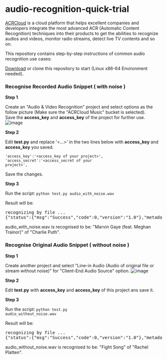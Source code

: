# audio-recognition-quick-trial
<a href="www.acrcloud.com">ACRCloud</a> is a cloud platform that helps excellent companies and developers integrate the most advanced ACR (Automatic Content Recognition) techniques into their products to get the abilities to recognize audios and videos, monitor radio streams, detect live TV contents and so on.

This repository contains step-by-step instructions of common audio recognition use cases:

<a href="https://github.com/acrcloud-demo/audio-recognition-quick-trial/archive/master.zip">Download</a> or clone this repository to start (Linux x86-64 Environment needed).

<h3>Recognise Recorded Audio Snippet ( with noise )</h3>
<strong>Step 1</strong>

Create an "Audio & Video Recognition" project and select options as the follow picture (Make sure the "ACRCloud Music" bucket is selected). <br>
Save the <strong>access_key</strong> and <strong>access_key</strong> of the project for further use.
![image](https://github.com/acrcloud-demo/audio-recognition-quick-trial/blob/master/create_project.png)

<strong>Step 2</strong>

Edit <strong>test.py</strong> and replace '<...>' in the two lines below with <strong>access_key</strong> and <strong>access_key</strong> you saved.

<code>'access_key':'\<access_key of your project\>',</code><br>
<code>'access_secret':'\<access_secret of your project\>',</code>

Save the changes.

<strong>Step 3</strong>

Run the script: 
<code>python test.py audio_with_noise.wav</code>

Result will be: 
<pre>
recognizing by file ...
{"status":{"msg":"Success","code":0,"version":"1.0"},"metadata":{"music":[{"external_ids":{"isrc":"USAT21500254","upc":"075679928634"},"play_offset_ms":46360,"external_metadata":{"spotify":{"album":{"id":"0HfAFdxzAEOn1H9WQeaqgZ"},"artists":[{"id":"6VuMaDnrHyPL1p4EHjYLi7"},{"id":"6JL8zeS1NmiOftqZTRgdTz"}],"track":{"id":"1zxFtsKWwuVpz3nSqNYshe"}},"deezer":{"album":{"id":9602354},"artists":[{"id":1362735}],"genres":[{"id":132}],"track":{"id":94424876}}},"label":"Artist Partners","release_date":"2015-02-10","title":"Marvin Gaye (feat. Meghan Trainor)","duration_ms":"187741","album":{"name":"Marvin Gaye (feat. Meghan Trainor)"},"acrid":"aa1c08067d9e3071f8a4d319fc186cb3","genres":[{"name":"Pop"}],"artists":[{"name":"Charlie Puth"}]}],"timestamp_utc":"2015-12-01 09:41:32"},"result_type":0}
</pre>
audio_with_noise.wav is recognised to be: "Marvin Gaye (feat. Meghan Trainor)" of "Charlie Puth".

<h3>Recognise Original Audio Snippet ( without noise )</h3>

<strong>Step 1</strong>

Create another project and select "Line-in Audio (Audio of original file or stream without noise)" for "Client-End Audio Source" option.
![image](https://github.com/acrcloud-demo/audio-recognition-quick-trial/blob/master/create_project_2.png)

<strong>Step 2</strong>

Edit <strong>test.py</strong> with <strong>access_key</strong> and <strong>access_key</strong> of this project ans save it.

<strong>Step 3</strong>

Run the script: 
<code>python test.py audio_without_noise.wav</code>

Result will be:
<pre>
recognizing by file ...
{"status":{"msg":"Success","code":0,"version":"1.0"},"metadata":{"music":[{"external_ids":{"isrc":"USSM11500753","upc":"886445105360"},"play_offset_ms":46880,"external_metadata":{"spotify":{"album":{"id":"39WI8tjY7vH68xrNiDKNly"},"artists":[{"id":"3QLIkT4rD2FMusaqmkepbq"}],"track":{"id":"1m0E5D8cOJyO1A2IBX4w4i"}},"itunes":{"album":{"id":991946506},"artists":[{"id":431528675}],"track":{"id":991946508}},"deezer":{"album":{"id":9679444},"artists":[{"id":427604}],"genres":[{"id":132}],"track":{"id":95138146}}},"label":"Columbia","release_date":"2015-02-13","title":"Fight Song","duration_ms":"204066","album":{"name":"Fight Song"},"acrid":"7c8d984cfa4fd9f070da057875f09897","genres":[{"name":"Pop"}],"artists":[{"name":"Rachel Platten"}]}],"timestamp_utc":"2015-12-01 09:47:47"},"result_type":0}
</pre>
audio_without_noise.wav is recognised to be: "Fight Song" of "Rachel Platten".



